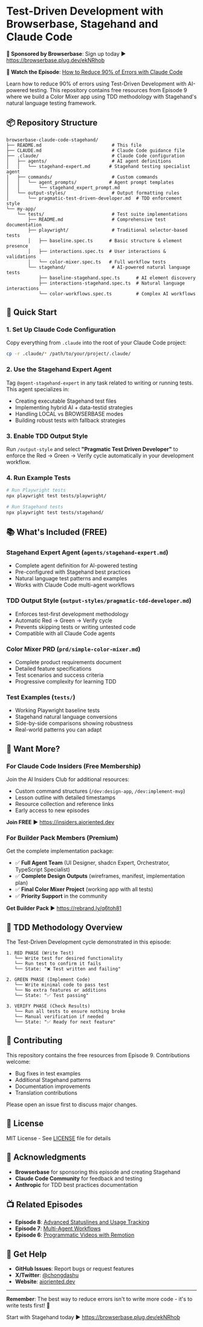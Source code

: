 # Test-Driven Development with Browserbase, Stagehand and Claude Code

**🤖 Sponsored by Browserbase**: Sign up today ► https://browserbase.plug.dev/ekNRhob

**🎥 Watch the Episode**: [How to Reduce 90% of Errors with Claude Code](https://www.youtube.com/watch?v=5jPQNDu_iJA)

Learn how to reduce 90% of errors using Test-Driven Development with AI-powered testing. This repository contains free resources from Episode 9 where we build a Color Mixer app using TDD methodology with Stagehand's natural language testing framework.

## 📦 Repository Structure

```
browserbase-claude-code-stagehand/
├── README.md                          # This file
├── CLAUDE.md                          # Claude Code guidance file
├── .claude/                           # Claude Code configuration
│   ├── agents/                        # AI agent definitions
│   │   └── stagehand-expert.md       # Stagehand testing specialist agent
│   ├── commands/                      # Custom commands
│   │   └── agent_prompts/            # Agent prompt templates
│   │       └── stagehand_expert_prompt.md
│   └── output-styles/                 # Output formatting rules
│       └── pragmatic-test-driven-developer.md  # TDD enforcement style
└── my-app/
    └── tests/                         # Test suite implementations
        ├── README.md                  # Comprehensive test documentation
        ├── playwright/                # Traditional selector-based tests
        │   ├── baseline.spec.ts      # Basic structure & element presence
        │   ├── interactions.spec.ts  # User interactions & validations
        │   └── color-mixer.spec.ts   # Full workflow tests
        └── stagehand/                 # AI-powered natural language tests
            ├── baseline-stagehand.spec.ts      # AI element discovery
            ├── interactions-stagehand.spec.ts  # Natural language interactions
            └── color-workflows.spec.ts         # Complex AI workflows
```

## 🚀 Quick Start

### 1. Set Up Claude Code Configuration

Copy everything from `.claude` into the root of your Claude Code project:
```bash
cp -r .claude/* /path/to/your/project/.claude/
```

### 2. Use the Stagehand Expert Agent

Tag `@agent-stagehand-expert` in any task related to writing or running tests. This agent specializes in:
- Creating executable Stagehand test files
- Implementing hybrid AI + data-testid strategies
- Handling LOCAL vs BROWSERBASE modes
- Building robust tests with fallback strategies

### 3. Enable TDD Output Style

Run `/output-style` and select **"Pragmatic Test Driven Developer"** to enforce the Red → Green → Verify cycle automatically in your development workflow.

### 4. Run Example Tests

```bash
# Run Playwright tests
npx playwright test tests/playwright/

# Run Stagehand tests
npx playwright test tests/stagehand/
```

## 📚 What's Included (FREE)

### **Stagehand Expert Agent** (`agents/stagehand-expert.md`)

- Complete agent definition for AI-powered testing
- Pre-configured with Stagehand best practices
- Natural language test patterns and examples
- Works with Claude Code multi-agent workflows

### **TDD Output Style** (`output-styles/pragmatic-tdd-developer.md`)

- Enforces test-first development methodology
- Automatic Red → Green → Verify cycle
- Prevents skipping tests or writing untested code
- Compatible with all Claude Code agents

### **Color Mixer PRD** (`prd/simple-color-mixer.md`)

- Complete product requirements document
- Detailed feature specifications
- Test scenarios and success criteria
- Progressive complexity for learning TDD

### **Test Examples** (`tests/`)

- Working Playwright baseline tests
- Stagehand natural language conversions
- Side-by-side comparisons showing robustness
- Real-world patterns you can adapt

## 🎯 Want More?

### **For Claude Code Insiders (Free Membership)**

Join the AI Insiders Club for additional resources:

- Custom command structures (`/dev:design-app`, `/dev:implement-mvp`)
- Lesson outline with detailed timestamps
- Resource collection and reference links
- Early access to new episodes

**Join FREE** ► https://insiders.aioriented.dev

### **For Builder Pack Members (Premium)**

Get the complete implementation package:

- ✅ **Full Agent Team** (UI Designer, shadcn Expert, Orchestrator, TypeScript Specialist)
- ✅ **Complete Design Outputs** (wireframes, manifest, implementation plan)
- ✅ **Final Color Mixer Project** (working app with all tests)
- ✅ **Priority Support** in the community

**Get Builder Pack** ► https://rebrand.ly/q6toh81

## 🔧 TDD Methodology Overview

The Test-Driven Development cycle demonstrated in this episode:

```
1. RED PHASE (Write Test)
   └── Write test for desired functionality
   └── Run test to confirm it fails
   └── State: "❌ Test written and failing"

2. GREEN PHASE (Implement Code)
   └── Write minimal code to pass test
   └── No extra features or additions
   └── State: "✅ Test passing"

3. VERIFY PHASE (Check Results)
   └── Run all tests to ensure nothing broke
   └── Manual verification if needed
   └── State: "✅ Ready for next feature"
```

## 🤝 Contributing

This repository contains the free resources from Episode 9. Contributions welcome:

- Bug fixes in test examples
- Additional Stagehand patterns
- Documentation improvements
- Translation contributions

Please open an issue first to discuss major changes.

## 📄 License

MIT License - See [LICENSE](LICENSE) file for details

## 🙏 Acknowledgments

- **Browserbase** for sponsoring this episode and creating Stagehand
- **Claude Code Community** for feedback and testing
- **Anthropic** for TDD best practices documentation

## 📺 Related Episodes

- **Episode 8**: [Advanced Statuslines and Usage Tracking](https://youtube.com/watch?v=oWsjmNSxoLQ)
- **Episode 7**: [Multi-Agent Workflows](https://youtube.com/watch?v=fb19HiCb8xk)
- **Episode 6**: [Programmatic Videos with Remotion](https://youtube.com/watch?v=aOQ04PPfu4A)

## 💬 Get Help

- **GitHub Issues**: Report bugs or request features
- **X/Twitter**: [@chongdashu](https://x.com/chongdashu)
- **Website**: [aioriented.dev](https://aioriented.dev)

---

**Remember**: The best way to reduce errors isn't to write more code - it's to write tests first! 🧪

Start with Stagehand today ► https://browserbase.plug.dev/ekNRhob
